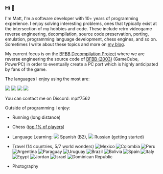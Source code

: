 ### Hi 👋

<!--
**mattbruv/mattbruv** is a ✨ _special_ ✨ repository because its `README.md` (this file) appears on your GitHub profile.

- 🔭 I’m currently working on ...
- 🌱 I’m currently learning ...
- 👯 I’m looking to collaborate on ...
- 🤔 I’m looking for help with ...
- 💬 Ask me about ...
- 📫 How to reach me: ...
- 😄 Pronouns: ...
- ⚡ Fun fact: ...
-->

I'm Matt, I'm a software developer with 10+ years of programming experience. I enjoy solving interesting problems, ones that typically exist at the intersection of my hobbies and code. These include retro videogame reverse engineering, decompilation, source code preservation, porting, emulation, programming language development, chess engines, and so on. Sometimes I write about these topics and more on [my blog](https://mattbruv.github.io/).

My current focus is on the [BFBB Decompilation Project](https://github.com/bfbbdecomp/bfbb) where we are reverse engineering the source code of [BFBB (2003)](https://en.wikipedia.org/wiki/SpongeBob_SquarePants:_Battle_for_Bikini_Bottom) (GameCube, PowerPC) in order to eventually create a PC port which is highly anticipated by fans of the game. 

The languages I enjoy using the most are:

![](https://img.shields.io/badge/Python-FFD43B)
![](https://img.shields.io/badge/TypeScript-007ACC)
![](https://img.shields.io/badge/Rust-dea584)
![](https://img.shields.io/badge/C%2B%2B-00599C)

You can contact me on Discord: mp#7562

Outside of programming I enjoy:
- Running (long distance)
- Chess ([top 1% of players](https://www.chess.com/stats/live/bullet/mattp/0))
- Language Learning: 
![](https://flagcdn.com/w20/es.jpg) Spanish (B2),
![](https://flagcdn.com/w20/ru.jpg) Russian (getting started)
- Travel (14 countries, 5/7 world wonders)
![Mexico](https://flagcdn.com/w20/mx.jpg)
![Colombia](https://flagcdn.com/w20/co.jpg)
![Peru](https://flagcdn.com/w20/pe.jpg)
![Argentina](https://flagcdn.com/w20/ar.jpg)
![Paraguay](https://flagcdn.com/w20/py.jpg)
![Uruguay](https://flagcdn.com/w20/uy.jpg)
![Brazil](https://flagcdn.com/w20/br.jpg)
![Bolivia](https://flagcdn.com/w20/bo.jpg)
![Spain](https://flagcdn.com/w20/es.jpg)
![Italy](https://flagcdn.com/w20/it.jpg)
![Egypt](https://flagcdn.com/w20/eg.jpg)
![Jordan](https://flagcdn.com/w20/jo.jpg)
![Israel](https://flagcdn.com/w20/il.jpg)
![Dominican Republic](https://flagcdn.com/w20/do.jpg)

- Photography
